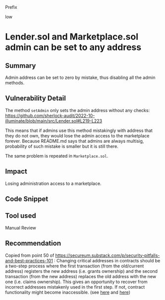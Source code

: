 Prefix

low

# Lender.sol and Marketplace.sol admin can be set to any address

## Summary
Admin address can be set to zero by mistake, thus disabling all the admin methods.

## Vulnerability Detail
The method `setAdmin` only sets the admin address without any checks:
https://github.com/sherlock-audit/2022-10-illuminate/blob/main/src/Lender.sol#L219-L223

This means that if admins use this method mistakingly with address that they do not own, they would lose the admin access to the marketplace forever. Because README.md says that admins are always multisig, probability of such mistake is smaller but it is still there.

The same problem is repeated in `Marketplace.sol`.

## Impact
Losing administration access to a marketplace.
## Code Snippet

## Tool used

Manual Review

## Recommendation
Copied from point 50 of  https://secureum.substack.com/p/security-pitfalls-and-best-practices-101 : 
Changing critical addresses in contracts should be a two-step process where the first transaction (from the old/current address) registers the new address (i.e. grants ownership) and the second transaction (from the new address) replaces the old address with the new one (i.e. claims ownership). This gives an opportunity to recover from incorrect addresses mistakenly used in the first step. If not, contract functionality might become inaccessible. (see [here](https://github.com/OpenZeppelin/openzeppelin-contracts/issues/1488) and [here](https://github.com/OpenZeppelin/openzeppelin-contracts/issues/2369))
